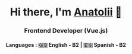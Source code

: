<h1 align="center">Hi there, I'm <a href="https://zorin.expert" target="_blank">Anatolii</a> 👋</h1>
<h3 align="center">Frontend Developer (Vue.js)</h3>
<h4 align="center">Languages : 🇬🇧 English - B2 | 🇪🇸 Spanish - B2</h4>


<!--

[![Typing SVG](https://readme-typing-svg.herokuapp.com?color=%2336BCF7&center=true&vCenter=true&width=600&lines=Frontend+Developer+(Vue.js)+from+Ukraine)](https://git.io/typing-svg)

Here are some ideas to get you started:


- 🔭 I’m currently working on ...
- 🌱 I’m currently learning ...
- 👯 I’m looking to collaborate on ...
- 🤔 I’m looking for help with ...
- 💬 Ask me about ...
- 📫 How to reach me: ...
- 😄 Pronouns: ...
- ⚡ Fun fact: ...
-->
